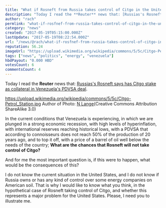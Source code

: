 ```yaml
---
title: "What if Rosneft from Russia takes control of Citgo in the United States?"
description: "Today I read the **Reuter** news that: [Russias's Rosneft says has Citgo stake as collateral in Venezuela's PDVSA deal](http://af.reuters.com/article/..."
author: "rach"
permlink: "what-if-rosfnef-from-russia-takes-control-of-citgo-in-the-united-states"
category: "news"
created: "2017-05-19T05:15:00.000Z"
lastUpdate: "2017-05-19T08:22:54.000Z"
url: "/news/@rach/what-if-rosfnef-from-russia-takes-control-of-citgo-in-the-united-states"
reputation: 56.24
imageUrl: "https://upload.wikimedia.org/wikipedia/commons/5/5c/Citgo-Petrol_Station.jpg"
tags: ["news", "politics", "energy", "venezuela"]
hbdPayout: "0.000 HBD"
votesCount: 6
commentsCount: 4
---
```


Today I read the **Reuter** news that: [Russias's Rosneft says has Citgo stake as collateral in Venezuela's PDVSA deal](http://af.reuters.com/article/energyOilNews/idAFR4N1IH03D). 

https://upload.wikimedia.org/wikipedia/commons/5/5c/Citgo-Petrol_Station.jpg
Author of Photo: [N Lange](http://commons.wikimedia.org/wiki/User:N-Lange.de )(Creative Commons Attribution ShareAlike 3.0)

In the current conditions that Venezuela is experiencing, in which we are plunged in a strong economic recession, with high levels of hyperinflation, with international reserves reaching historical lows, with a PDVSA that according to connoisseurs does not reach 50% of the production of 20 years ago, and to top it off, with a price of a barrel of oil well below the needs of the country; **What are the chances that Rosneft will not take control of Citgo?**

And for me the most important question is, if this were to happen, what would be the consequences of this?

I do not know the current situation in the United States, and I do not know if Russia owns or has any kind of control over some energy companies on American soil. That is why I would like to know what you think, in the hypothetical case of Rosneft taking control of Citgo, and whether this represents a major problem for the United States.
Please, I need you to illustrate me.